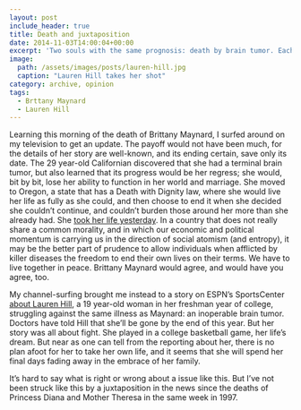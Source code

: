 ```yaml
---
layout: post
include_header: true
title: Death and juxtaposition
date: 2014-11-03T14:00:04+00:00
excerpt: 'Two souls with the same prognosis: death by brain tumor. Each goes in a different direction.'
image:
  path: /assets/images/posts/lauren-hill.jpg
  caption: "Lauren Hill takes her shot"
category: archive, opinion
tags:
  - Brttany Maynard
  - Lauren Hill
---
```

Learning this morning of the death of Brittany Maynard, I surfed around on my television to get an update. The payoff would not have been much, for the details of her story are well-known, and its ending certain, save only its date. The 29 year-old Californian discovered that she had a terminal brain tumor, but also learned that its progress would be her regress; she would, bit by bit, lose her ability to function in her world and marriage. She moved to Oregon, a state that has a Death with Dignity law, where she would live her life as fully as she could, and then choose to end it when she decided she couldn’t continue, and couldn’t burden those around her more than she already had. She <a target="_blank" href="http://www.washingtonpost.com/news/morning-mix/wp/2014/11/02/brittany-maynard-as-promised-ends-her-life-at-29/?hpid=z4">took her life yesterday</a>. In a country that does not really share a common morality, and in which our economic and political momentum is carrying us in the direction of social atomism (and entropy), it may be the better part of prudence to allow individuals when afflicted by killer diseases the freedom to end their own lives on their terms. We have to live together in peace. Brittany Maynard would agree, and would have you agree, too.

My channel-surfing brought me instead to a story on ESPN’s SportsCenter <a target="_blank" href="http://espn.go.com/espnw/news-commentary/article/11811314/an-unforgettable-sunday-afternoon-lauren-hill">about Lauren Hill</a>, a 19 year-old woman in her freshman year of college, struggling against the same illness as Maynard: an inoperable brain tumor. Doctors have told Hill that she’ll be gone by the end of this year. But her story was all about fight. She played in a college basketball game, her life’s dream. But near as one can tell from the reporting about her, there is no plan afoot for her to take her own life, and it seems that she will spend her final days fading away in the embrace of her family.

It’s hard to say what is right or wrong about a issue like this. But I’ve not been struck like this by a juxtaposition in the news since the deaths of Princess Diana and Mother Theresa in the same week in 1997.

